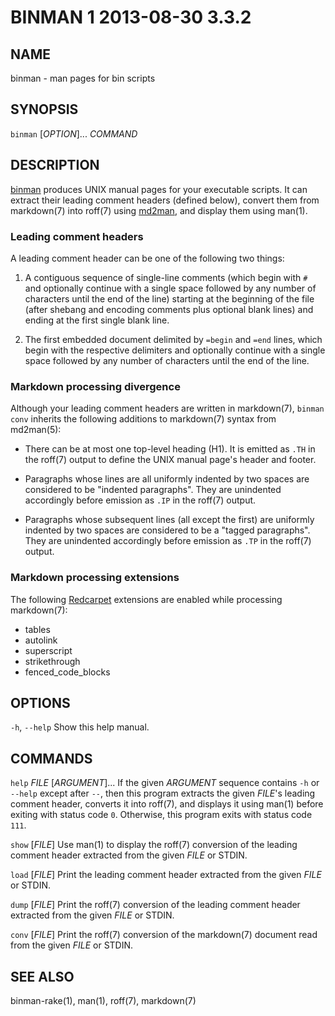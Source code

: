 # BINMAN 1 2013-08-30 3.3.2

## NAME

binman - man pages for bin scripts

## SYNOPSIS

`binman` [*OPTION*]... *COMMAND*

## DESCRIPTION

[binman] produces UNIX manual pages for your executable scripts. It can
extract their leading comment headers (defined below), convert them from
markdown(7) into roff(7) using [md2man], and display them using man(1).

### Leading comment headers

A leading comment header can be one of the following two things:

1.  A contiguous sequence of single-line comments (which begin with `#`
    and optionally continue with a single space followed by any number of
    characters until the end of the line) starting at the beginning of the
    file (after shebang and encoding comments plus optional blank lines) and
    ending at the first single blank line.

2.  The first embedded document delimited by `=begin` and `=end` lines, which
    begin with the respective delimiters and optionally continue with a single
    space followed by any number of characters until the end of the line.

### Markdown processing divergence

Although your leading comment headers are written in markdown(7), `binman
conv` inherits the following additions to markdown(7) syntax from md2man(5):

  * There can be at most one top-level heading (H1).  It is emitted as `.TH`
    in the roff(7) output to define the UNIX manual page's header and footer.

  * Paragraphs whose lines are all uniformly indented by two spaces are
    considered to be "indented paragraphs".  They are unindented accordingly
    before emission as `.IP` in the roff(7) output.

  * Paragraphs whose subsequent lines (all except the first) are uniformly
    indented by two spaces are considered to be a "tagged paragraphs".  They
    are unindented accordingly before emission as `.TP` in the roff(7) output.

### Markdown processing extensions

The following [Redcarpet] extensions are enabled while processing markdown(7):

  * tables
  * autolink
  * superscript
  * strikethrough
  * fenced\_code\_blocks

## OPTIONS

`-h`, `--help`
  Show this help manual.

## COMMANDS

`help` *FILE* [*ARGUMENT*]...
  If the given *ARGUMENT* sequence contains `-h` or `--help` except after
  `--`, then this program extracts the given *FILE*'s leading comment header,
  converts it into roff(7), and displays it using man(1) before exiting with
  status code `0`.  Otherwise, this program exits with status code `111`.

`show` [*FILE*]
  Use man(1) to display the roff(7) conversion of the leading comment header
  extracted from the given *FILE* or STDIN.

`load` [*FILE*]
  Print the leading comment header extracted from the given *FILE* or STDIN.

`dump` [*FILE*]
  Print the roff(7) conversion of the leading comment header extracted from
  the given *FILE* or STDIN.

`conv` [*FILE*]
  Print the roff(7) conversion of the markdown(7) document read from the given
  *FILE* or STDIN.

## SEE ALSO

binman-rake(1), man(1), roff(7), markdown(7)

[binman]: https://github.com/sunaku/binman
[md2man]: https://github.com/sunaku/md2man
[Redcarpet]: https://github.com/vmg/redcarpet